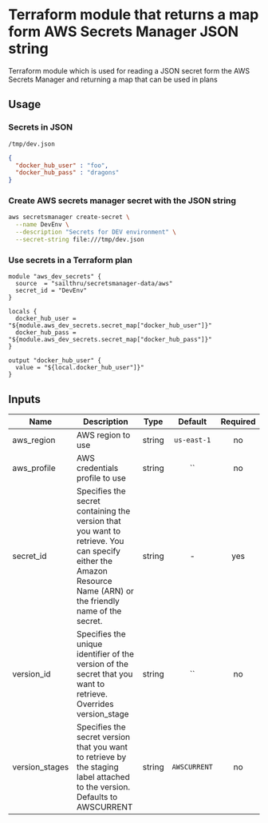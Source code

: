 # Terraform module that returns a map form AWS Secrets Manager JSON string

Terraform module which is used for reading a JSON secret form the AWS
Secrets Manager and returning a map that can be used in plans

## Usage

### Secrets in JSON

`/tmp/dev.json`

```json
{
  "docker_hub_user" : "foo",
  "docker_hub_pass" : "dragons"
}

```

### Create AWS secrets manager secret with the JSON string

```bash
aws secretsmanager create-secret \
  --name DevEnv \
  --description "Secrets for DEV environment" \
  --secret-string file:///tmp/dev.json
```

### Use secrets in a Terraform plan

```hcl
module "aws_dev_secrets" {
  source  = "sailthru/secretsmanager-data/aws"
  secret_id = "DevEnv"
}

locals {
  docker_hub_user = "${module.aws_dev_secrets.secret_map["docker_hub_user"]}"
  docker_hub_pass = "${module.aws_dev_secrets.secret_map["docker_hub_pass"]}"
}

output "docker_hub_user" {
  value = "${local.docker_hub_user"]}"
}
```

## Inputs

| Name | Description | Type | Default | Required |
|------|-------------|:----:|:-----:|:-----:|
| aws_region | AWS region to use | string | `us-east-1` | no |
| aws_profile | AWS credentials profile to use | string | `` | no |
| secret_id | Specifies the secret containing the version that you want to retrieve. You can specify either the Amazon Resource Name (ARN) or the friendly name of the secret. | string | - | yes |
| version_id | Specifies the unique identifier of the version of the secret that you want to retrieve. Overrides version_stage | string | `` | no |
| version_stages | Specifies the secret version that you want to retrieve by the staging label attached to the version. Defaults to AWSCURRENT | string | `AWSCURRENT` | no |
